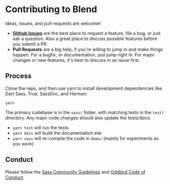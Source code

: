# Contributing to Blend

Ideas, issues, and pull-requests are welcome!

- [**Github Issues**](https://github.com/mirisuzanne/blend/issues/)
  are the best place to request a feature,
  file a bug,
  or just ask a question.
  Also a great place to discuss possible features
  before you submit a PR.
- **Pull Requests** are a big help,
  if you're willing to jump in and make things happen.
  For a bugfix, or documentation,
  just jump right in.
  For major changes or new features,
  it's best to discuss in an issue first.

## Process

Clone the repo, and then use yarn to install development dependencies
like Dart Sass, True, SassDoc, and Herman:

```
yarn
```

The primary codebase is in the `sass/` folder,
with matching tests in the `test/` directory.
Any major code changes should also update the tests/docs.

- `yarn test` will run the tests
- `yarn docs` will build the documentation site
- `yarn sass` will re-compile the code in `demo/`
  (mainly for experiments as you work)

## Conduct

Please follow the
[Sass Community Guidelines][guide]
and [Oddbird Code of Conduct][coc].

[guide]: https://sass-lang.com/community-guidelines
[coc]: https://www.oddbird.net/conduct/
